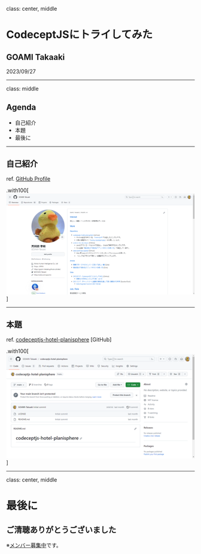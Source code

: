class: center, middle

# CodeceptJSにトライしてみた

## GOAMI Takaaki

2023/09/27

---
class: middle

## Agenda

- 自己紹介
- 本題
- 最後に

---

## 自己紹介

ref. [GitHub Profile](https://github.com/GOAMI-Takaaki)

.with100[![自己紹介](/images/GOAMI-Takaaki.png)]

---

## 本題

ref. [codeceptjs-hotel-planisphere](https://github.com/GOAMI-Takaaki/codeceptjs-hotel-planisphere) [GitHub]

.with100[![repo:codeceptjs-hotel-planisphere](/images/20230927-try-codeceptjs/codeceptjs-hotel-planisphere.png)]

---
class: center, middle

# 最後に

## ご清聴ありがとうございました

※[メンバー募集中](https://job.axol.jp/pm/c/works-hi/job/list)です。
